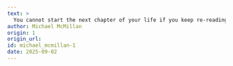```yaml
---
text: >
  You cannot start the next chapter of your life if you keep re-reading the last one.
author: Michael McMillan
origin: 1
origin_url:
id: michael_mcmillan-1
date: 2025-09-02 
---
```

